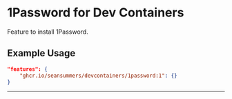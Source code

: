 
# 1Password for Dev Containers

Feature to install 1Password.

## Example Usage

```json
"features": {
    "ghcr.io/seansummers/devcontainers/1password:1": {}
}
```
---
